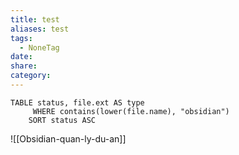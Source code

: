 ```yaml
---
title: test
aliases: test
tags:
  - NoneTag
date: 
share: 
category:
---
```


```dataview
TABLE status, file.ext AS type
     WHERE contains(lower(file.name), "obsidian")
    SORT status ASC
```
![[Obsidian-quan-ly-du-an]]